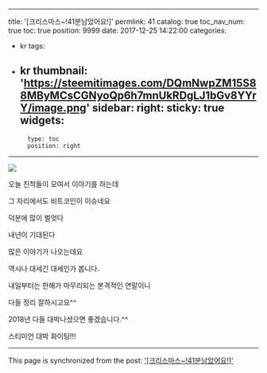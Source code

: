 
---
title: '[크리스마스~!41분남았어요!]'
permlink: 41
catalog: true
toc_nav_num: true
toc: true
position: 9999
date: 2017-12-25 14:22:00
categories:
- kr
tags:
- kr
thumbnail: 'https://steemitimages.com/DQmNwpZM15S88MByMCsCGNyoQp6h7mnUkRDgLJ1bGv8YYrY/image.png'
sidebar:
    right:
        sticky: true
widgets:
    -
        type: toc
        position: right
---


![](https://steemitimages.com/DQmNwpZM15S88MByMCsCGNyoQp6h7mnUkRDgLJ1bGv8YYrY/image.png)

오늘 친척들이 모여서 이야기를 하는데

그 자리에서도 비트코인이 이슈네요

덕분에 많이 벌엇다

내년이 기대된다

많은 이야기가 나오는데요

역시나 대세긴 대세인가 봅니다.

내일부터는 한해가 마무리되는 본격적인 연말이니

다들 정리 잘하시고요^^

2018년 다들 대박나셨으면 좋겠습니다.^^

스티미언 대박 화이팅!!!

- - -

This page is synchronized from the post: ['[크리스마스~!41분남았어요!]'](https://steemit.com/@virus707/41)
